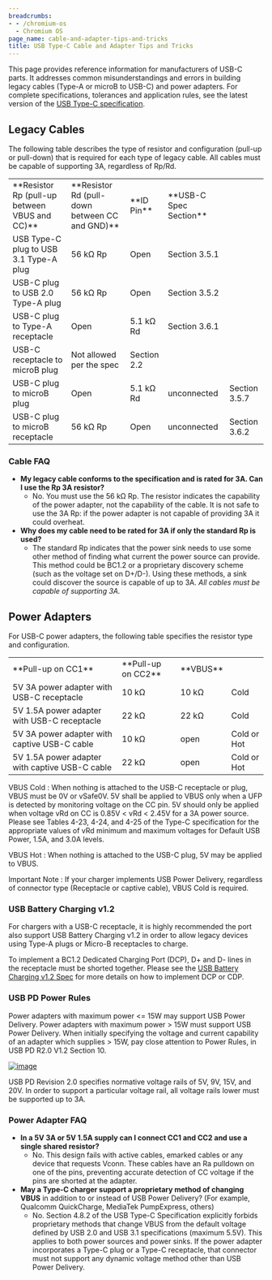 ```yaml
---
breadcrumbs:
- - /chromium-os
  - Chromium OS
page_name: cable-and-adapter-tips-and-tricks
title: USB Type-C Cable and Adapter Tips and Tricks
---
```


This page provides reference information for manufacturers of USB-C parts. It
addresses common misunderstandings and errors in building legacy cables (Type-A
or microB to USB-C) and power adapters. For complete specifications, tolerances
and application rules, see the latest version of the [USB Type-C
specification](http://www.usb.org/developers/docs/).

## Legacy Cables

The following table describes the type of resistor and configuration (pull-up or
pull-down) that is required for each type of legacy cable. All cables must be
capable of supporting 3A, regardless of Rp/Rd.

<table>
<tr>
<td>**Resistor Rp (pull-up between VBUS and CC)**</td>
<td>**Resistor Rd (pull-down between CC and GND)**</td>
<td>**ID Pin**</td>
<td>**USB-C Spec Section**</td>
</tr>
<tr>
<td>USB Type-C plug to USB 3.1 Type-A plug</td>
<td>56 kΩ Rp</td>
<td>Open</td>
<td>Section 3.5.1</td>
</tr>
<tr>
<td>USB-C plug to USB 2.0 Type-A plug</td>
<td>56 kΩ Rp</td>
<td>Open</td>
<td>Section 3.5.2</td>
</tr>
<tr>
<td>USB-C plug to Type-A receptacle</td>
<td>Open</td>
<td>5.1 kΩ Rd</td>
<td>Section 3.6.1</td>
</tr>
<tr>
<td>USB-C receptacle to microB plug</td>
<td>Not allowed per the spec</td>
<td>Section 2.2</td>
</tr>
<tr>
<td>USB-C plug to microB plug</td>
<td>Open</td>
<td>5.1 kΩ Rd</td>
<td>unconnected</td>
<td>Section 3.5.7</td>
</tr>
<tr>
<td>USB-C plug to microB receptacle</td>
<td>56 kΩ Rp</td>
<td>Open</td>
<td>unconnected</td>
<td>Section 3.6.2</td>
</tr>
</table>

### Cable FAQ

*   **My legacy cable conforms to the specification and is rated for 3A.
            Can I use the Rp 3A resistor?**
    *   No. You must use the 56 kΩ Rp. The resistor indicates the
                capability of the power adapter, not the capability of the
                cable. It is not safe to use the 3A Rp: if the power adapter is
                not capable of providing 3A it could overheat.
*   **Why does my cable need to be rated for 3A if only the standard Rp
            is used?**
    *   The standard Rp indicates that the power sink needs to use some
                other method of finding what current the power source can
                provide. This method could be BC1.2 or a proprietary discovery
                scheme (such as the voltage set on D+/D-). Using these methods,
                a sink could discover the source is capable of up to 3A. *All
                cables must be capable of supporting 3A.*

## Power Adapters

For USB-C power adapters, the following table specifies the resistor type and
configuration.

<table>
<tr>
<td>**Pull-up on CC1**</td>
<td>**Pull-up on CC2**</td>
<td>**VBUS**</td>
</tr>
<tr>
<td>5V 3A power adapter with USB-C receptacle</td>
<td>10 kΩ</td>
<td>10 kΩ</td>
<td>Cold</td>
</tr>
<tr>
<td>5V 1.5A power adapter with USB-C receptacle</td>
<td>22 kΩ</td>
<td>22 kΩ</td>
<td>Cold</td>
</tr>
<tr>
<td>5V 3A power adapter with captive USB-C cable</td>
<td>10 kΩ</td>
<td>open</td>
<td>Cold or Hot</td>
</tr>
<tr>
<td>5V 1.5A power adapter with captive USB-C cable</td>
<td>22 kΩ</td>
<td>open</td>
<td>Cold or Hot</td>
</tr>
</table>

VBUS Cold : When nothing is attached to the USB-C receptacle or plug, VBUS must
be 0V or vSafe0V. 5V shall be applied to VBUS only when a UFP is detected by
monitoring voltage on the CC pin. 5V should only be applied when voltage vRd on
CC is 0.85V &lt; vRd &lt; 2.45V for a 3A power source. Please see Tables 4-23,
4-24, and 4-25 of the Type-C specification for the appropriate values of vRd
minimum and maximum voltages for Default USB Power, 1.5A, and 3.0A levels.

VBUS Hot : When nothing is attached to the USB-C plug, 5V may be applied to
VBUS.

Important Note : If your charger implements USB Power Delivery, regardless of
connector type (Receptacle or captive cable), VBUS Cold is required.

### USB Battery Charging v1.2

For chargers with a USB-C receptacle, it is highly recommended the port also
support USB Battery Charging v1.2 in order to allow legacy devices using Type-A
plugs or Micro-B receptacles to charge.

To implement a BC1.2 Dedicated Charging Port (DCP), D+ and D- lines in the
receptacle must be shorted together. Please see the [USB Battery Charging v1.2
Spec](http://www.usb.org/developers/docs/devclass_docs/BCv1.2_070312.zip) for
more details on how to implement DCP or CDP.

### USB PD Power Rules

Power adapters with maximum power &lt;= 15W may support USB Power Delivery.
Power adapters with maximum power &gt; 15W must support USB Power Delivery. When
initially specifying the voltage and current capability of an adapter which
supplies &gt; 15W, pay close attention to Power Rules, in USB PD R2.0 V1.2
Section 10.

[<img alt="image"
src="/chromium-os/cable-and-adapter-tips-and-tricks/SourcePowerRule.png">](/chromium-os/cable-and-adapter-tips-and-tricks/SourcePowerRule.png)

USB PD Revision 2.0 specifies normative voltage rails of 5V, 9V, 15V, and 20V.
In order to support a particular voltage rail, all voltage rails lower must be
supported up to 3A.

### Power Adapter FAQ

*   **In a 5V 3A or 5V 1.5A supply can I connect CC1 and CC2 and use a
            single shared resistor?**
    *   No. This design fails with active cables, emarked cables or any
                device that requests Vconn. These cables have an Ra pulldown on
                one of the pins, preventing accurate detection of CC voltage if
                the pins are shorted at the adapter.
*   **May a Type-C charger support a proprietary method of changing
            VBUS** in addition to or instead of USB Power Delivery? (For
            example, Qualcomm QuickCharge, MediaTek PumpExpress, others)
    *   No. Section 4.8.2 of the USB Type-C Specification explicitly
                forbids proprietary methods that change VBUS from the default
                voltage defined by USB 2.0 and USB 3.1 specifications (maximum
                5.5V). This applies to both power sources and power sinks. If
                the power adapter incorporates a Type-C plug or a Type-C
                receptacle, that connector must not support any dynamic voltage
                method other than USB Power Delivery.
